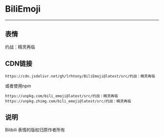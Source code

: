 # BiliEmoji
---
## 表情
约战：精灵再临
## CDN链接
```
https://cdn.jsdelivr.net/gh/lrhtony/BiliEmoji@latest/src/约战：精灵再临
```
或者使用npm
```
https://unpkg.com/bili_emoji@latest/src/约战：精灵再临
https://unpkg.zhimg.com/bili_emoji@latest/src/约战：精灵再临
```
## 说明
Bilibili 表情的版权归原作者所有

